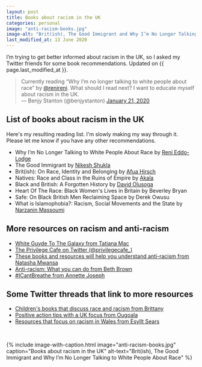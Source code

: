 ```yaml
---
layout: post
title: Books about racism in the UK
categories: personal
image: "anti-racism-books.jpg"
image-alt: "Brit(ish), The Good Immigrant and Why I’m No Longer Talking to White People About Race"
last_modified_at: 13 June 2020
---
```


<p class="lede">I’m trying to get better informed about racism in the UK, so I asked my Twitter friends for some book recommendations. Updated on {{ page.last_modified_at }}.</p>

<blockquote>Currently reading “Why I’m no longer talking to white people about race” by <a href="https://twitter.com/renireni?ref_src=twsrc%5Etfw">@renireni</a>. What should I read next? I want to educate myself about racism in the UK.<br>&mdash; Benjy Stanton (@benjystanton) <a href="https://twitter.com/benjystanton/status/1219744937790660608?ref_src=twsrc%5Etfw">January 21, 2020</a></blockquote>

## List of books about racism in the UK

Here's my resulting reading list. I'm slowly making my way through it. Please let me know if you have any other recommendations.

* Why I’m No Longer Talking to White People About Race by [Reni Eddo-Lodge](https://twitter.com/renireni)
* The Good Immigrant by [Nikesh Shukla](https://twitter.com/nikeshshukla)
* Brit(ish): On Race, Identity and Belonging by [Afua Hirsch](https://twitter.com/afuahirsch)
* Natives: Race and Class in the Ruins of Empire by [Akala](https://twitter.com/akalamusic)
* Black and British: A Forgotten History by [David Olusoga](https://twitter.com/DavidOlusoga)
* Heart Of The Race: Black Women's Lives in Britain by Beverley Bryan
* Safe: On Black British Men Reclaiming Space by Derek Owusu
* What is Islamophobia?: Racism, Social Movements and the State by [Narzanin Massoumi](https://twitter.com/narzanin)

## More resources on racism and anti-racism

* [White Guyde To The Galaxy from Tatiana Mac](https://tatianamac.com/posts/white-guyde/)
* [The Privilege Cafe on Twitter (@privilegecafe_)](https://twitter.com/privilegecafe_)
* [These books and resources will help you understand anti-racism from Natasha Mwansa](https://www.standard.co.uk/lifestyle/books/book-resources-racism-a4457241.html)
* [Anti-racism: What you can do from Beth Brown](https://medium.com/@bbrownie.bb/anti-racism-what-you-can-do-922b22d480bc)
* [#ICantBreathe from Annette Joseph](https://medium.com/@Diversenett/icantbreathe-704081cc0d8f)

## Some Twitter threads that link to more resources
* [Children's books that discuss race and racism from Brittany](https://twitter.com/wanderingbritt_/status/1267617830872154113)
* [Positive action tips with a UK focus from Ougoala](https://twitter.com/ObiomaUgoala/status/1266330305985732609)
* [Resources that focus on racism in Wales from Esyllt Sears](https://twitter.com/EsylltMair/status/1268522259733524480)

<br>

{%
  include image-with-caption.html
  image="anti-racism-books.jpg"
  caption="Books about racism in the UK"
  alt-text="Brit(ish), The Good Immigrant and Why I’m No Longer Talking to White People About Race"
%}
